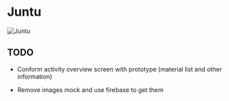 # Juntu

![Juntu](juntu.jpg?raw=true "Juntu")

## TODO

- Conform activity overview screen with prototype (material list and other information)

- Remove images mock and use firebase to get them

